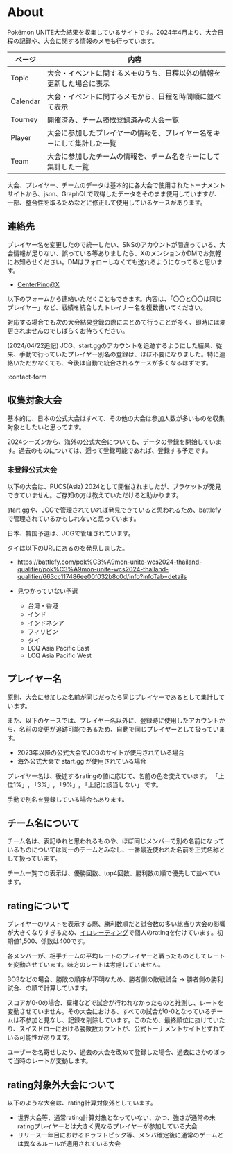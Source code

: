 # About
Pokémon UNITE大会結果を収集しているサイトです。2024年4月より、大会日程の記録や、大会に関する情報のメモも行っています。

| ページ | 内容 |
|---|---|
| Topic | 大会・イベントに関するメモのうち、日程以外の情報を更新した場合に表示 |
| Calendar | 大会・イベントに関するメモから、日程を時間順に並べて表示 |
| Tourney | 開催済み、チーム勝敗登録済みの大会一覧 |
| Player | 大会に参加したプレイヤーの情報を、プレイヤー名をキーにして集計した一覧 |
| Team | 大会に参加したチームの情報を、チーム名をキーにして集計した一覧 |

大会、プレイヤー、チームのデータは基本的に各大会で使用されたトーナメントサイトから、json、GraphQLで取得したデータをそのまま使用していますが、一部、整合性を取るためなどに修正して使用しているケースがあります。

## 連絡先
プレイヤー名を変更したので統一したい、SNSのアカウントが間違っている、大会情報が足りない、誤っている等ありましたら、XのメンションかDMでお気軽にお知らせください。DMはフォローしなくても送れるようになってると思います。

- [CenterPing@X](https://twitter.com/CenterPing)

以下のフォームから連絡いただくこともできます。内容は、「〇〇と〇〇は同じプレイヤー」など、戦績を統合したトレイナー名を複数書いてください。

対応する場合でも次の大会結果登録の際にまとめて行うことが多く、即時には変更されませんのでしばらくお待ちください。

(2024/04/22追記) JCG、start.ggのアカウントを追跡するようにした結果、従来、手動で行っていたプレイヤー別名の登録は、ほぼ不要になりました。特に連絡いただかなくても、今後は自動で統合されるケースが多くなるはずです。

:contact-form 

## 収集対象大会
基本的に、日本の公式大会はすべて、その他の大会は参加人数が多いものを収集対象としたいと思ってます。

2024シーズンから、海外の公式大会についても、データの登録を開始しています。過去のものについては、遡って登録可能であれば、登録する予定です。

### 未登録公式大会
以下の大会は、PUCS(Asiz) 2024として開催されましたが、ブラケットが発見できていません。ご存知の方は教えていただけると助かります。

start.ggや、JCGで管理されていれば発見できていると思われるため、battlefyで管理されているかもしれないと思っています。

日本、韓国予選は、JCGで管理されています。

タイは以下のURLにあるのを発見しました。
- https://battlefy.com/pok%C3%A9mon-unite-wcs2024-thailand-qualifier/pok%C3%A9mon-unite-wcs2024-thailand-qualifier/663cc117486ee00f032b8c0d/info?infoTab=details


- 見つかっていない予選
  - 台湾・香港 
  - インド
  - インドネシア
  - フィリピン
  - タイ
  - LCQ Asia Pacific East
  - LCQ Asia Pacific West

## プレイヤー名
原則、大会に参加した名前が同じだったら同じプレイヤーであるとして集計しています。

また、以下のケースでは、プレイヤー名以外に、登録時に使用したアカウントから、名前の変更が追跡可能であるため、自動で同じプレイヤーとして扱っています。

- 2023年以降の公式大会でJCGのサイトが使用されている場合
- 海外公式大会で start.gg が使用されている場合

プレイヤー名は、後述するratingの値に応じて、名前の色を変えています。 「<span class="t1" >上位1%</span>」, 「<span class="t2">3%</span>」, 「<span class="t3">9%</span>」, 「<span class="t4">上記に該当しない</span>」 です。

手動で別名を登録している場合もあります。

## チーム名について
チーム名は、表記ゆれと思われるものや、ほぼ同じメンバーで別の名前になっているものについては同一のチームとみなし、一番最近使われた名前を正式名称として扱っています。

チーム一覧での表示は、優勝回数、top4回数、勝利数の順で優先して並べています。

## ratingについて
プレイヤーのリストを表示する際、勝利数順だと試合数の多い総当り大会の影響が大きくなりすぎるため、[イロレーティング]("https://ja.wikipedia.org/wiki/%E3%82%A4%E3%83%AD%E3%83%AC%E3%83%BC%E3%83%86%E3%82%A3%E3%83%B3%E3%82%B0")で個人のratingを付けています。初期値1,500、係数は400です。

各メンバーが、相手チームの平均レートのプレイヤーと戦ったものとしてレートを変動させています。味方のレートは考慮していません。

BO3などの場合、勝敗の順序が不明なため、勝者側の敗戦試合 -> 勝者側の勝利試合、の順で計算しています。

スコアが0-0の場合、棄権などで試合が行われなかったものと推測し、レートを変動させていません。その大会における、すべての試合が0-0となっているチームは不参加と見なし、記録を削除しています。このため、最終順位に抜けていたり、スイスドローにおける勝敗数カウントが、公式トーナメントサイトとずれている可能性があります。

ユーザーを名寄せしたり、過去の大会を改めて登録した場合、過去にさかのぼって当時のレートが変動します。

## rating対象外大会について
以下のような大会は、rating計算対象外としています。
- 世界大会等、通常rating計算対象となっていない、かつ、強さが通常の未ratingプレイヤーとは大きく異なるプレイヤーが参加している大会
- リリース一年目におけるドラフトピック等、メンバ確定後に通常のゲームとは異なるルールが適用されている大会
